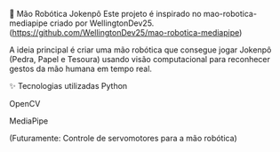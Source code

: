 🤖 Mão Robótica Jokenpô
Este projeto é inspirado no mao-robotica-mediapipe criado por WellingtonDev25.
(https://github.com/WellingtonDev25/mao-robotica-mediapipe)

A ideia principal é criar uma mão robótica que consegue jogar Jokenpô (Pedra, Papel e Tesoura) usando visão computacional para reconhecer gestos da mão humana em tempo real.

✨ Tecnologias utilizadas
Python

OpenCV

MediaPipe

(Futuramente: Controle de servomotores para a mão robótica)
